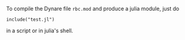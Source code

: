 To compile the Dynare file ```rbc.mod``` and produce a julia module, just do

```
include("test.jl")
```

in a script or in julia's shell.
	
